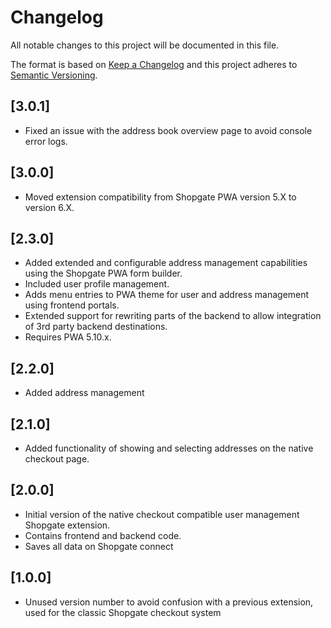 # Changelog

All notable changes to this project will be documented in this file.

The format is based on [Keep a Changelog](http://keepachangelog.com/) and this project adheres to [Semantic Versioning](http://semver.org/).

## [3.0.1]
+ Fixed an issue with the address book overview page to avoid console error logs. 

## [3.0.0]
+ Moved extension compatibility from Shopgate PWA version 5.X to version 6.X. 

## [2.3.0]
+ Added extended and configurable address management capabilities using the Shopgate PWA form builder. 
+ Included user profile management.
+ Adds menu entries to PWA theme for user and address management using frontend portals. 
+ Extended support for rewriting parts of the backend to allow integration of 3rd party backend destinations.
+ Requires PWA 5.10.x.


## [2.2.0]
+ Added address management

## [2.1.0]
+ Added functionality of showing and selecting addresses on the native checkout page.

## [2.0.0]
+ Initial version of the native checkout compatible user management Shopgate extension.
+ Contains frontend and backend code.
+ Saves all data on Shopgate connect

## [1.0.0]
+ Unused version number to avoid confusion with a previous extension, used for the classic Shopgate checkout system
